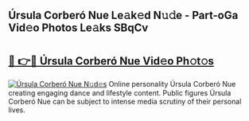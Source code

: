 ## Úrsula Corberó Nue Le𝚊k𝚎d N𝚞𝚍e - Part-oGa Vid𝚎o Photos Le𝚊ks SBqCv

# <h2><a href="http://fbaskjz.evod.top/?m=%c3%9arsula+Corber%c3%b3+Nue">🔗 👉🔴 Úrsula Corberó Nue Vid𝚎o Ph𝚘t𝚘s</a></h2>

[![Úrsula Corberó Nue N𝚞d𝚎s](https://i.imgur.com/8V9OHl7.gif)](http://fbaskjz.evod.top/?m=%c3%9arsula+Corber%c3%b3+Nue)
Online personality Úrsula Corberó Nue creating engaging dance and lifestyle content. Public figures Úrsula Corberó Nue can be subject to intense media scrutiny of their personal lives. 

